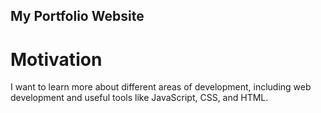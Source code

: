 ## My Portfolio Website
# Motivation
I want to learn more about different areas of development, including web development and useful tools like JavaScript, CSS, and HTML.
